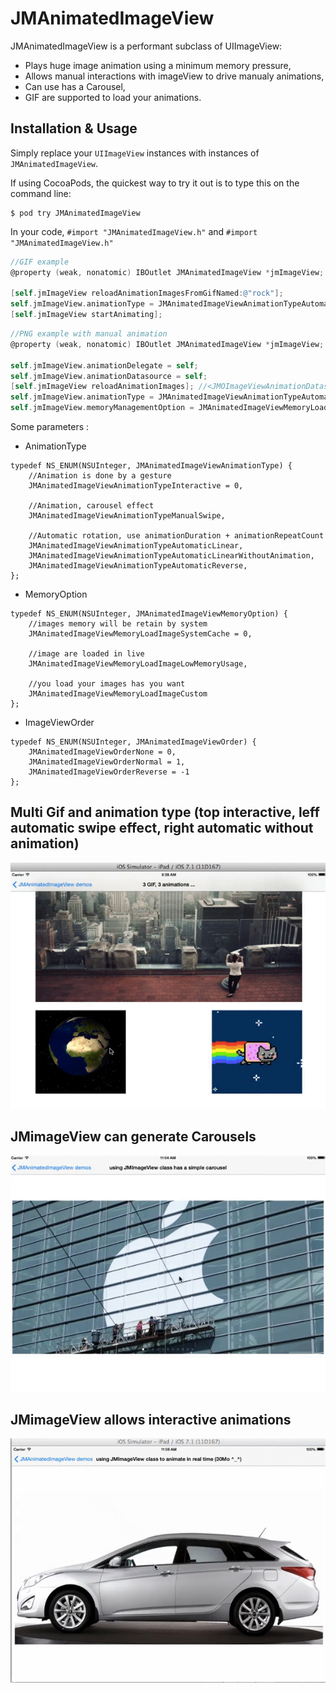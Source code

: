 JMAnimatedImageView 
==================

JMAnimatedImageView is a performant subclass of UIImageView:

- Plays huge image animation using a minimum memory pressure,
- Allows manual interactions with imageView to drive manualy animations,
- Can use has a Carousel, 
- GIF are supported to load your animations.

## Installation & Usage

Simply replace your `UIImageView` instances with instances of `JMAnimatedImageView`.

If using CocoaPods, the quickest way to try it out is to type this on the command line:

```shell
$ pod try JMAnimatedImageView
```

In your code, `#import "JMAnimatedImageView.h"` and `#import "JMAnimatedImageView.h"` 

```objective-c
//GIF example
@property (weak, nonatomic) IBOutlet JMAnimatedImageView *jmImageView;

[self.jmImageView reloadAnimationImagesFromGifNamed:@"rock"];
self.jmImageView.animationType = JMAnimatedImageViewAnimationTypeAutomaticLinearWithoutAnimation;
[self.jmImageView startAnimating];
```

```objective-c
//PNG example with manual animation
@property (weak, nonatomic) IBOutlet JMAnimatedImageView *jmImageView;

self.jmImageView.animationDelegate = self;
self.jmImageView.animationDatasource = self;
[self.jmImageView reloadAnimationImages]; //<JMOImageViewAnimationDatasource>
self.jmImageView.animationType = JMAnimatedImageViewAnimationTypeAutomaticLinearWithoutAnimation;
self.jmImageView.memoryManagementOption = JMAnimatedImageViewMemoryLoadImageLowMemoryUsage;
```


Some parameters : 

* AnimationType
```objc
typedef NS_ENUM(NSUInteger, JMAnimatedImageViewAnimationType) {
    //Animation is done by a gesture
    JMAnimatedImageViewAnimationTypeInteractive = 0,
    
    //Animation, carousel effect
    JMAnimatedImageViewAnimationTypeManualSwipe, 
    
    //Automatic rotation, use animationDuration + animationRepeatCount
    JMAnimatedImageViewAnimationTypeAutomaticLinear,    
    JMAnimatedImageViewAnimationTypeAutomaticLinearWithoutAnimation,
    JMAnimatedImageViewAnimationTypeAutomaticReverse,
};
```

* MemoryOption
```objc
typedef NS_ENUM(NSUInteger, JMAnimatedImageViewMemoryOption) {
    //images memory will be retain by system
    JMAnimatedImageViewMemoryLoadImageSystemCache = 0, 
    
    //image are loaded in live
    JMAnimatedImageViewMemoryLoadImageLowMemoryUsage,
    
    //you load your images has you want
    JMAnimatedImageViewMemoryLoadImageCustom
};
```

* ImageViewOrder

```objc
typedef NS_ENUM(NSUInteger, JMAnimatedImageViewOrder) {
    JMAnimatedImageViewOrderNone = 0,
    JMAnimatedImageViewOrderNormal = 1,
    JMAnimatedImageViewOrderReverse = -1
};
```

## Multi Gif and animation type (top interactive, leff automatic swipe effect, right automatic without animation)

![Image](./Screens/gif_experiments.gif "Multi Gif")

##  JMimageView can generate Carousels

![Image](./Screens/JMimageViewCarousel.gif "Carousel Demo")

##  JMimageView allows interactive animations

![Image](./Screens/JMImageViewRotation.gif "Rotation Demo")

